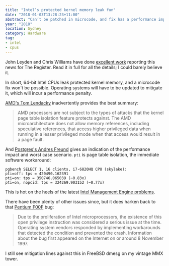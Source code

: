 ```yaml
---
title: "Intel’s protected kernel memory leak fun"
date: "2018-01-03T13:28:23+11:00"
abstract: "Can’t be patched in microcode, and fix has a performance impact. Uh oh."
year: "2018"
location: Sydney
category: Hardware
tag:
- intel
- cpus
---
```

John Leyden and Chris Williams have done [excellent work] reporting this news for The Register. Read it in full for all the details; I could barely believe it.

In short, 64-bit Intel CPUs leak protected kernel memory, and a microcode fix won't be possible. Operating systems will have to be updated to mitigate it, which will incur a performance penalty. 

[AMD's Tom Lendacky] inadvertently provides the best summary:

> AMD processors are not subject to the types of attacks that the kernel
> page table isolation feature protects against. The AMD microarchitecture
> does not allow memory references, including speculative references, that
> access higher privileged data when running in a lesser privileged mode
> when that access would result in a page fault.

And [Postgres's Andres Freund] gives an indication of the performance impact and worst case scenario. `pti` is page table isolation, the immediate software workaround:

    pgbench SELECT 1, 16 clients, i7-6820HQ CPU (skylake):  
    pti=off: tps = 420490.162391  
    pti=on: tps = 350746.065039 (~0.83x)  
    pti=on, nopcid: tps = 324269.903152 (~0.77x)

This is hot on the heels of the latest [Intel Management Engine problems].

There have been plenty of other issues since, but it does harken back to that [Pentium F00F] bug:

> Due to the proliferation of Intel microprocessors, the existence of this open privilege instruction was considered a serious issue at the time. Operating system vendors responded by implementing workarounds that detected the condition and prevented the crash. Information about the bug first appeared on the Internet on or around 8 November 1997.

I still see mitigation lines against this in FreeBSD dmesg on my vintage MMX tower.

[excellent work]: http://www.theregister.co.uk/2018/01/02/intel_cpu_design_flaw/
[AMD's Tom Lendacky]: https://lkml.org/lkml/2017/12/27/2
[Postgres's Andres Freund]: https://www.postgresql.org/message-id/20180102222354.qikjmf7dvnjgbkxe@alap3.anarazel.de
[Intel Management Engine problems]: https://en.wikipedia.org/wiki/Intel_Management_Engine#Security_vulnerabilities
[Pentium F00F]: https://en.wikipedia.org/wiki/Pentium_F00F_bug

